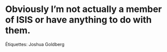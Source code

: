# Obviously I’m not actually a member of ISIS or have anything to do with them.

Étiquettes: Joshua Goldberg